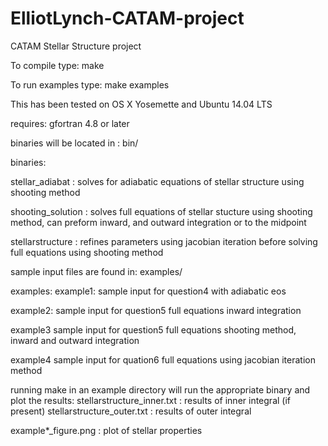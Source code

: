 # ElliotLynch-CATAM-project
CATAM Stellar Structure project

To compile type:
make

To run examples type:
make examples

This has been tested on OS X Yosemette
and Ubuntu 14.04 LTS

requires: gfortran 4.8 or later

binaries will be located in : bin/

binaries:

  stellar\_adiabat : solves for adiabatic equations of
                     stellar structure using shooting method

  shooting\_solution : solves full equations of stellar stucture
                       using shooting method, can preform inward,
                       and outward integration or to the midpoint
 
  stellarstructure : refines parameters using jacobian iteration
                     before solving full equations using shooting
                     method

sample input files are found in: examples/

examples:
  example1: sample input for question4 with adiabatic eos

  example2: sample input for question5 full equations
            inward integration

  example3 sample input for question5 full equations
           shooting method, inward and outward integration

  example4 sample input for quation6 full equations
           using jacobian iteration method

running make in an example directory will run the appropriate
binary and plot the results:
  stellarstructure\_inner.txt : results of inner integral (if
  present)
  stellarstructure\_outer.txt : results of outer integral

  example\*\_figure.png : plot of stellar properties 
